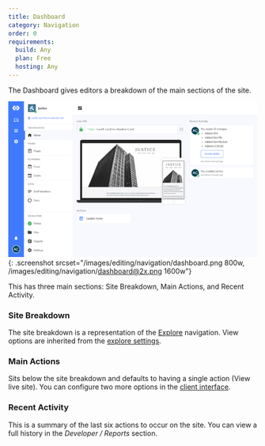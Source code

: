 ```yaml
---
title: Dashboard
category: Navigation
order: 0
requirements:
  build: Any
  plan: Free
  hosting: Any
---
```


The Dashboard gives editors a breakdown of the main sections of the site.

![Example Dashboard](/images/editing/navigation/dashboard.png){: .screenshot srcset="/images/editing/navigation/dashboard.png 800w, /images/editing/navigation/dashboard@2x.png 1600w"}

This has three main sections: Site Breakdown, Main Actions, and Recent Activity.

### Site Breakdown

The site breakdown is a representation of the [Explore](/editing/navigation/explore/) navigation. View options are inherited from the [explore settings](/editing/navigation/explore/).

### Main Actions

Sits below the site breakdown and defaults to having a single action (View live site). You can configure two more options in the&nbsp;[client interface](/sharing/client-sharing/client-sharing/#interface).

### Recent Activity

This is a summary of the last six actions to occur on the site. You can view a full history in the *Developer / Reports* section.